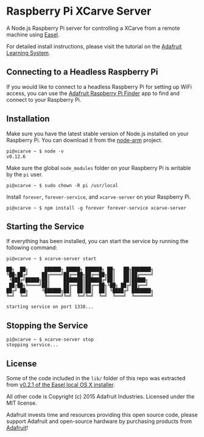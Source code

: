 # Raspberry Pi XCarve Server

A Node.js Raspberry Pi server for controlling a XCarve from a remote machine using [Easel](http://easel.inventables.com).

For detailed install instructions, please visit the tutorial on the [Adafruit Learning System](https://learn.adafruit.com/control-an-xcarve-wirelessly).

## Connecting to a Headless Raspberry Pi

If you would like to connect to a headless Raspberry Pi for setting up WiFi access, you can use the
[Adafruit Raspberry Pi Finder][4] app to find and connect to your Raspberry Pi.

## Installation

Make sure you have the latest stable version of Node.js installed on your Raspberry Pi. You can download
it from the [node-arm][3] project.

```console
pi@xcarve ~ $ node -v
v0.12.6
```

Make sure the global `node_modules` folder on your Raspberry Pi is writable by the `pi` user.

```console
pi@xcarve ~ $ sudo chown -R pi /usr/local
```

Install `forever`, `forever-service`, and `xcarve-server` on your Raspberry Pi.

```console
pi@xcarve ~ $ npm install -g forever forever-service xcarve-server
```

## Starting the Service

If everything has been installed, you can start the service by running the following command:

```console
pi@xcarve ~ $ xcarve-server start

██╗  ██╗      ██████╗ █████╗ ██████╗ ██╗   ██╗███████╗
╚██╗██╔╝     ██╔════╝██╔══██╗██╔══██╗██║   ██║██╔════╝
 ╚███╔╝█████╗██║     ███████║██████╔╝██║   ██║█████╗
 ██╔██╗╚════╝██║     ██╔══██║██╔══██╗╚██╗ ██╔╝██╔══╝
██╔╝ ██╗     ╚██████╗██║  ██║██║  ██║ ╚████╔╝ ███████╗
╚═╝  ╚═╝      ╚═════╝╚═╝  ╚═╝╚═╝  ╚═╝  ╚═══╝  ╚══════╝

starting service on port 1338...
```

## Stopping the Service

```console
pi@xcarve ~ $ xcarve-server stop
stopping service...
```

## License

Some of the code included in the `lib/` folder of this repo was extracted from
[v0.2.1 of the Easel local OS X installer][1].

All other code is Copyright (c) 2015 Adafruit Industries. Licensed under the MIT license.

Adafruit invests time and resources providing this open source code,
please support Adafruit and open-source hardware by purchasing products
from [Adafruit][2]!

[1]: http://s3.amazonaws.com/easel-prod/paperclip/sender_version_mac_installers/10/original/Easel_Local_v0.2.1.pkg?1435076999
[2]: https://adafruit.com
[3]: http://node-arm.herokuapp.com
[4]: https://learn.adafruit.com/the-adafruit-raspberry-pi-finder
